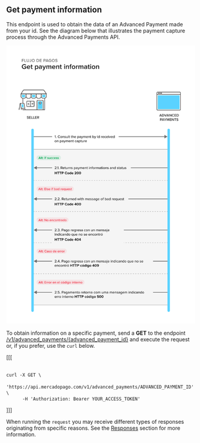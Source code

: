 ## Get payment information

This endpoint is used to obtain the data of an Advanced Payment made from your id. See the diagram below that illustrates the payment capture process through the Advanced Payments API.

![get-payment-info](/images/wallet-connect/get-payment-information.en.png)


To obtain information on a specific payment, send a **GET** to the endpoint [/v1/advanced_payments/{advanced_payment_id}](/developers/en/reference/wallet_connect/_advanced_payments_advanced_payment_id/get) and execute the request or, if you prefer, use the `curl` below.

[[[
```curl

curl -X GET \
    'https://api.mercadopago.com/v1/advanced_payments/ADVANCED_PAYMENT_ID' \
      -H 'Authorization: Bearer YOUR_ACCESS_TOKEN'

```
]]]

When running the `request` you may receive different types of responses originating from specific reasons. See the [Responses](/developers/en/docs/wallet-connect/advanced-payments/get-payment-information/returns) section for more information.
